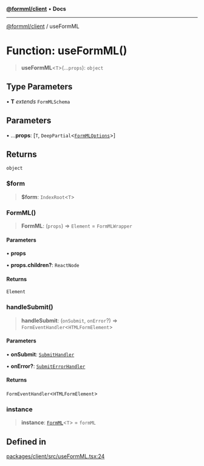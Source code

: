 [**@formml/client**](../README.md) • **Docs**

---

[@formml/client](../globals.md) / useFormML

# Function: useFormML()

> **useFormML**\<`T`\>(...`props`): `object`

## Type Parameters

• **T** _extends_ `FormMLSchema`

## Parameters

• ...**props**: [`T`, `DeepPartial`\<[`FormMLOptions`](../type-aliases/FormMLOptions.md)\>]

## Returns

`object`

### $form

> **$form**: `IndexRoot`\<`T`\>

### FormML()

> **FormML**: (`props`) => `Element` = `FormMLWrapper`

#### Parameters

• **props**

• **props.children?**: `ReactNode`

#### Returns

`Element`

### handleSubmit()

> **handleSubmit**: (`onSubmit`, `onError`?) => `FormEventHandler`\<`HTMLFormElement`\>

#### Parameters

• **onSubmit**: [`SubmitHandler`](../type-aliases/SubmitHandler.md)

• **onError?**: [`SubmitErrorHandler`](../type-aliases/SubmitErrorHandler.md)

#### Returns

`FormEventHandler`\<`HTMLFormElement`\>

### instance

> **instance**: [`FormML`](../classes/FormML.md)\<`T`\> = `formML`

## Defined in

[packages/client/src/useFormML.tsx:24](https://github.com/formml/formml/blob/0935699dc984f24409f889758853e111ec082a60/packages/client/src/useFormML.tsx#L24)
